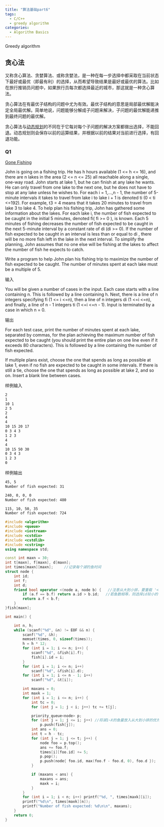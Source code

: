 ```yaml
---
title: "算法基础part6"
tags:
  - C/C++
  - greedy algorithm
categories:
  - Algorithm Basics
---
```

Greedy algorithm

## 贪心法
又称贪心算法、贪婪算法、或称贪婪法，是一种在每一步选择中都采取在当前状态下最好或最优（即最有利）的选择，从而希望导致结果是最好或最优的算法。比如在旅行推销员问题中，如果旅行员每次都选择最近的城市，那这就是一种贪心算法。

贪心算法在有最优子结构的问题中尤为有效。最优子结构的意思是局部最优解能决定全局最优解。简单地说，问题能够分解成子问题来解决，子问题的最优解能递推到最终问题的最优解。

贪心算法与[动态规划](https://gadada.github.io/algorithm%20basics/dynamic/)的不同在于它每对每个子问题的解决方案都做出选择，不能回退。动态规划则会保存以前的运算结果，并根据以前的结果对当前进行选择，有回退功能。

### Q1
[Gone Fishing](http://cxsjsxmooc.openjudge.cn/2020t2spring11/001/)

John is going on a fishing trip. He has h hours available (1 <= h <= 16), and there are n lakes in the area (2 <= n <= 25) all reachable along a single, one-way road. John starts at lake 1, but he can finish at any lake he wants. He can only travel from one lake to the next one, but he does not have to stop at any lake unless he wishes to. For each i = 1,...,n - 1, the number of 5-minute intervals it takes to travel from lake i to lake i + 1 is denoted ti (0 < ti <=192). For example, t3 = 4 means that it takes 20 minutes to travel from lake 3 to lake 4. To help plan his fishing trip, John has gathered some information about the lakes. For each lake i, the number of fish expected to be caught in the initial 5 minutes, denoted fi( fi >= 0 ), is known. Each 5 minutes of fishing decreases the number of fish expected to be caught in the next 5-minute interval by a constant rate of di (di >= 0). If the number of fish expected to be caught in an interval is less than or equal to di , there will be no more fish left in the lake in the next interval. To simplify the planning, John assumes that no one else will be fishing at the lakes to affect the number of fish he expects to catch.

Write a program to help John plan his fishing trip to maximize the number of fish expected to be caught. The number of minutes spent at each lake must be a multiple of 5.

输入

You will be given a number of cases in the input. Each case starts with a line containing n. This is followed by a line containing h. Next, there is a line of n integers specifying fi (1 <= i <=n), then a line of n integers di (1 <=i <=n), and finally, a line of n - 1 integers ti (1 <=i <=n - 1). Input is terminated by a case in which n = 0.

输出

For each test case, print the number of minutes spent at each lake, separated by commas, for the plan achieving the maximum number of fish expected to be caught (you should print the entire plan on one line even if it exceeds 80 characters). This is followed by a line containing the number of fish expected.

If multiple plans exist, choose the one that spends as long as possible at lake 1, even if no fish are expected to be caught in some intervals. If there is still a tie, choose the one that spends as long as possible at lake 2, and so on. Insert a blank line between cases.

样例输入

```markdown
2
1
10 1
2 5
2
4
4
10 15 20 17
0 3 4 3
1 2 3
4
4
10 15 50 30
0 3 4 3
1 2 3
0
```
样例输出

```markdown
45, 5
Number of fish expected: 31

240, 0, 0, 0
Number of fish expected: 480

115, 10, 50, 35
Number of fish expected: 724
```

```c++
#include <algorithm>
#include <queue>
#include <iostream>
#include <cstdio>
#include <cstdlib>
#include <cstring>
using namespace std;

const int maxn = 30;
int t[maxn], f[maxn], d[maxn];
int times[maxn][maxn];     //记录每个湖钓鱼时间
struct node {
    int id;
    int f;
    int d;
    friend bool operator <(node a, node b) {   //注意从大到小排，要重载 '<'
        if (a.f == b.f) return a.id > b.id;   //若鱼数相等，则选择id较小的
        return a.f < b.f;
    }
}fish[maxn];

int main() {

    int n, h;
    while (scanf("%d", &n) != EOF && n) {
        scanf("%d", &h);
        memset(times, 0, sizeof(times));
        h = h * 12;
        for (int i = 1; i <= n; i++) {
            scanf("%d", &fish[i].f);
            fish[i].id = i;
        }
        for (int i = 1; i <= n; i++)
            scanf("%d", &fish[i].d);
        for (int i = 1; i <= n - 1; i++)
            scanf("%d", &t[i]);

        int maxans = 0;
        int maxk = 1;
        for (int i = 1; i <= n; i++) {
            int tc = 0;
            for (int j = 1; j < i; j++) tc += t[j];

            priority_queue<node> p;
            for (int j = 1; j <= i; j++) //将湖1~X的鱼量放入从大到小排的优先队列
                p.push(fish[j]);
            int ans = 0;
            int t = h - tc;
            for (int j = 1; j <= t; j++) {
                node foo = p.top();
                ans += foo.f;
                times[i][foo.id] += 5;
                p.pop();
                p.push(node{ foo.id, max(foo.f - foo.d, 0), foo.d });
            }

            if (maxans < ans) {
                maxans = ans;
                maxk = i;
            }
        }
        for (int i = 1; i < n; i++) printf("%d, ", times[maxk][i]);
        printf("%d\n", times[maxk][n]);
        printf("Number of fish expected: %d\n\n", maxans);
    }
    return 0;
}
```



